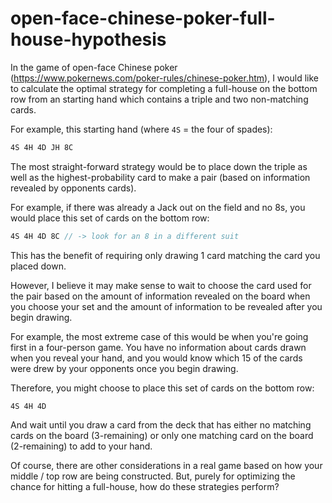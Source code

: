 # open-face-chinese-poker-full-house-hypothesis
In the game of open-face Chinese poker (https://www.pokernews.com/poker-rules/chinese-poker.htm), I would like to calculate the optimal strategy for completing a full-house on the bottom row from an starting hand which contains a triple and two non-matching cards.

For example, this starting hand (where `4S` = the four of spades):
```rust
4S 4H 4D JH 8C
```

The most straight-forward strategy would be to place down the triple as well as the highest-probability card to make a pair (based on information revealed by opponents cards).

For example, if there was already a Jack out on the field and no 8s, you would place this set of cards on the bottom row:
```rust
4S 4H 4D 8C // -> look for an 8 in a different suit
```

This has the benefit of requiring only drawing 1 card matching the card you placed down.

However, I believe it may make sense to wait to choose the card used for the pair based on the amount of information revealed on the board when you choose your set and the amount of information to be revealed after you begin drawing.

For example, the most extreme case of this would be when you're going first in a four-person game. You have no information about cards drawn when you reveal your hand, and you would know which 15 of the cards were drew by your opponents once you begin drawing.

Therefore, you might choose to place this set of cards on the bottom row:
```
4S 4H 4D
```

And wait until you draw a card from the deck that has either no matching cards on the board (3-remaining) or only one matching card on the board (2-remaining) to add to your hand.

Of course, there are other considerations in a real game based on how your middle / top row are being constructed. But, purely for optimizing the chance for hitting a full-house, how do these strategies perform?
